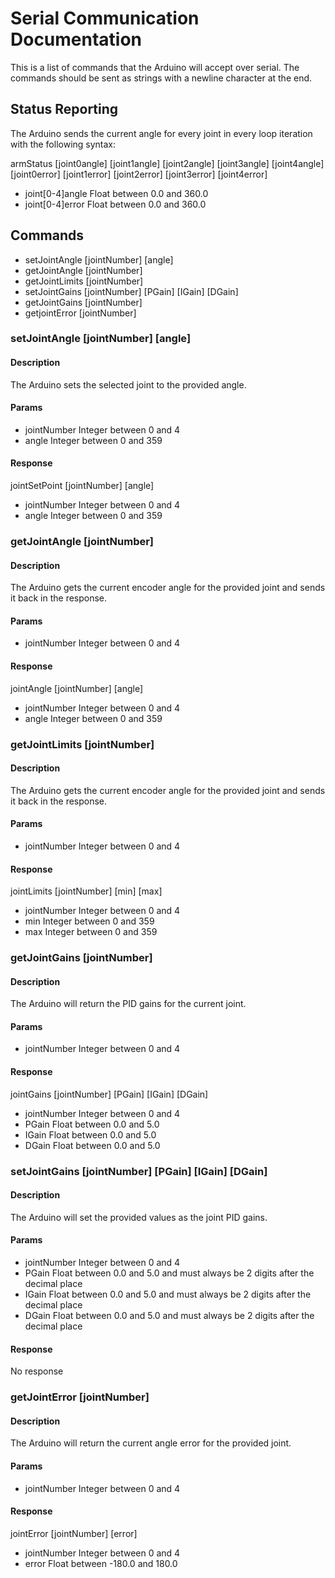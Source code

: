 Serial Communication Documentation
==================================

This is a list of commands that the Arduino will accept over serial. The commands should be sent as strings with a newline character at the end.

Status Reporting
----------------

The Arduino sends the current angle for every joint in every loop iteration with the following syntax:

armStatus [joint0angle] [joint1angle] [joint2angle] [joint3angle] [joint4angle] [joint0error] [joint1error] [joint2error] [joint3error] [joint4error]

* joint[0-4]angle
  Float between 0.0 and 360.0
* joint[0-4]error
  Float between 0.0 and 360.0

Commands
--------

* setJointAngle [jointNumber] [angle]
* getJointAngle [jointNumber]
* getJointLimits [jointNumber]
* setJointGains [jointNumber] [PGain] [IGain] [DGain]
* getJointGains [jointNumber]
* getjointError [jointNumber]


### setJointAngle [jointNumber] [angle]

#### Description

The Arduino sets the selected joint to the provided angle.

#### Params

* jointNumber
  Integer between 0 and 4
* angle
  Integer between 0 and 359

#### Response

jointSetPoint [jointNumber] [angle]

* jointNumber
  Integer between 0 and 4
* angle
  Integer between 0 and 359


### getJointAngle [jointNumber]

#### Description

The Arduino gets the current encoder angle for the provided joint and sends it back in the response.

#### Params

* jointNumber
  Integer between 0 and 4

#### Response

jointAngle [jointNumber] [angle]

* jointNumber
  Integer between 0 and 4
* angle
  Integer between 0 and 359


### getJointLimits [jointNumber]

#### Description

The Arduino gets the current encoder angle for the provided joint and sends it back in the response.

#### Params

* jointNumber
  Integer between 0 and 4

#### Response

jointLimits [jointNumber] [min] [max]

* jointNumber
  Integer between 0 and 4
* min
  Integer between 0 and 359
* max
  Integer between 0 and 359

### getJointGains [jointNumber]

#### Description

The Arduino will return the PID gains for the current joint.

#### Params

* jointNumber
  Integer between 0 and 4

#### Response

jointGains [jointNumber] [PGain] [IGain] [DGain]

* jointNumber
  Integer between 0 and 4
* PGain
  Float between 0.0 and 5.0
* IGain
  Float between 0.0 and 5.0
* DGain
  Float between 0.0 and 5.0

### setJointGains [jointNumber] [PGain] [IGain] [DGain]

#### Description

The Arduino will set the provided values as the joint PID gains.

#### Params

* jointNumber
  Integer between 0 and 4
* PGain
  Float between 0.0 and 5.0 and must always be 2 digits after the decimal place
* IGain
  Float between 0.0 and 5.0 and must always be 2 digits after the decimal place
* DGain
  Float between 0.0 and 5.0 and must always be 2 digits after the decimal place

#### Response

No response

### getJointError [jointNumber]

#### Description

The Arduino will return the current angle error for the provided joint.

#### Params

* jointNumber
  Integer between 0 and 4

#### Response

jointError [jointNumber] [error]

* jointNumber
  Integer between 0 and 4
* error
  Float between -180.0 and 180.0